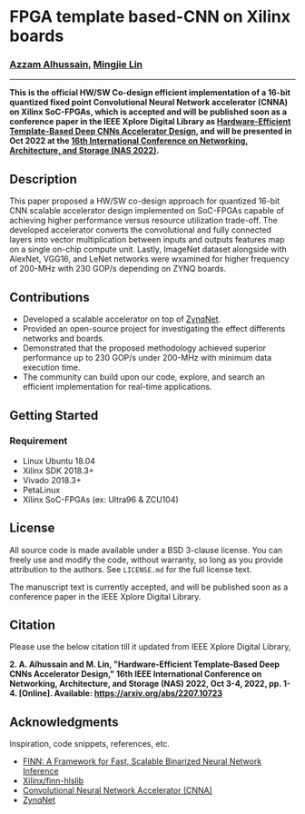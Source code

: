 # FPGA template based-CNN on Xilinx boards 
### [Azzam Alhussain](http://azzam.page/), [Mingjie Lin](https://www.ece.ucf.edu/person/mingjie-lin/)
___
**This is the official HW/SW Co-design efficient implementation of a 16-bit quantized fixed point Convolutional Neural Network accelerator (CNNA) on Xilinx SoC-FPGAs, which is accepted and will be published soon as a conference paper in the IEEE Xplore Digital Library as [Hardware-Efficient Template-Based Deep CNNs Accelerator Design](https://arxiv.org/abs/2207.10723), and will be presented in Oct 2022 at the [16th International Conference on Networking, Architecture, and Storage (NAS 2022)](http://www.nas-conference.org/NAS-2022/index.html).**

## Description

This paper proposed a HW/SW co-design approach for quantized 16-bit CNN scalable accelerator design implemented on SoC-FPGAs capable of achieving higher performance versus resource utilization trade-off. The developed accelerator converts the convolutional and fully connected layers into vector multiplication between inputs and outputs features map on a single on-chip compute unit. Lastly, ImageNet dataset alongside with AlexNet, VGG16, and LeNet networks were wxamined for higher frequency of 200-MHz with 230 GOP/s depending on ZYNQ boards.

## Contributions
- Developed a scalable accelerator on top of [ZynqNet](https://github.com/dgschwend/zynqnet). 
- Provided an open-source project for investigating the effect differents networks and boards. 
- Demonstrated that the proposed methodology achieved superior performance up to 230 GOP/s under 200-MHz with minimum data execution time.
- The community can build upon our code, explore, and search an efficient implementation for real-time applications. 

## Getting Started

### Requirement
* Linux Ubuntu 18.04
* Xilinx SDK 2018.3+ 
* Vivado 2018.3+ 
* PetaLinux
* Xilinx SoC-FPGAs (ex: Ultra96 & ZCU104)

## License

All source code is made available under a BSD 3-clause license. You can freely use and modify the code, without warranty, so long as you provide attribution
to the authors. See `LICENSE.md` for the full license text.

The manuscript text is currently accepted, and will be published soon as a conference paper in the IEEE Xplore Digital Library.

## Citation

Please use the below citation till it updated from IEEE Xplore Digital Library,

**2.	A. Alhussain and M. Lin, "Hardware-Efficient Template-Based Deep CNNs Accelerator Design," 16th IEEE International Conference on Networking, Architecture, and Storage (NAS) 2022, Oct 3-4, 2022, pp. 1-4. [Online]. Available: https://arxiv.org/abs/2207.10723**

## Acknowledgments

Inspiration, code snippets, references, etc.

* [FINN: A Framework for Fast, Scalable Binarized Neural Network Inference](https://xilinx.github.io/finn/)
* [Xilinx/finn-hlslib](https://github.com/Xilinx/finn-hlslib)
* [Convolutional Neural Network Accelerator (CNNA)](https://github.com/jonathan93sh/CNNA)
* [ZynqNet](https://github.com/dgschwend/zynqnet)

